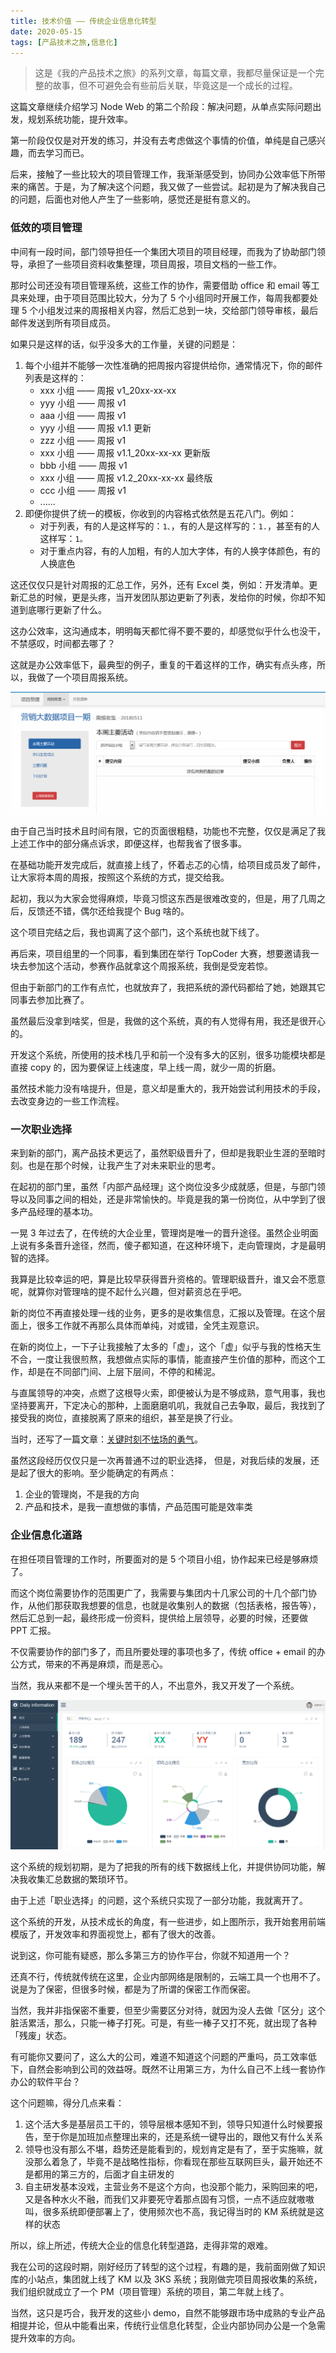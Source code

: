 ```yaml
---
title: 技术价值 —— 传统企业信息化转型
date: 2020-05-15
tags: [产品技术之旅,信息化]
---
```


> 这是《我的产品技术之旅》的系列文章，每篇文章，我都尽量保证是一个完整的故事，但不可避免会有些前后关联，毕竟这是一个成长的过程。

这篇文章继续介绍学习 Node Web 的第二个阶段：解决问题，从单点实际问题出发，规划系统功能，提升效率。

第一阶段仅仅是对开发的练习，并没有去考虑做这个事情的价值，单纯是自己感兴趣，而去学习而已。

后来，接触了一些比较大的项目管理工作，我渐渐感受到，协同办公效率低下所带来的痛苦。于是，为了解决这个问题，我又做了一些尝试。起初是为了解决我自己的问题，后面也对他人产生了一些影响，感觉还是挺有意义的。

### 低效的项目管理
中间有一段时间，部门领导担任一个集团大项目的项目经理，而我为了协助部门领导，承担了一些项目资料收集整理，项目周报，项目文档的一些工作。

那时公司还没有项目管理系统，这些工作的协作，需要借助 office 和 email 等工具来处理，由于项目范围比较大，分为了 5 个小组同时开展工作，每周我都要处理 5 个小组发过来的周报相关内容，然后汇总到一块，交给部门领导审核，最后邮件发送到所有项目成员。

如果只是这样的话，似乎没多大的工作量，关键的问题是：

1. 每个小组并不能够一次性准确的把周报内容提供给你，通常情况下，你的邮件列表是这样的：
   - xxx 小组 —— 周报 v1_20xx-xx-xx
   - yyy 小组 —— 周报 v1
   - aaa 小组 —— 周报 v1
   - yyy 小组 —— 周报 v1.1 更新
   - zzz 小组 —— 周报 v1
   - xxx 小组 —— 周报 v1.1_20xx-xx-xx 更新版
   - bbb 小组 —— 周报 v1
   - xxx 小组 —— 周报 v1.2_20xx-xx-xx 最终版
   - ccc 小组 —— 周报 v1
   - ......
2. 即便你提供了统一的模板，你收到的内容格式依然是五花八门。例如：
   - 对于列表，有的人是这样写的：`1、`，有的人是这样写的：`1.`，甚至有的人这样写：`1。`
   - 对于重点内容，有的人加粗，有的人加大字体，有的人换字体颜色，有的人换底色

这还仅仅只是针对周报的汇总工作，另外，还有 Excel 类，例如：开发清单。更新汇总的时候，更是头疼，当开发团队那边更新了列表，发给你的时候，你却不知道到底哪行更新了什么。

这办公效率，这沟通成本，明明每天都忙得不要不要的，却感觉似乎什么也没干，不禁感叹，时间都去哪了？

这就是办公效率低下，最典型的例子，重复的干着这样的工作，确实有点头疼，所以，我做了一个项目周报系统。

![](/image/the_travel_about_product_and_technology/2020-05-13-21-22-11.png)

由于自己当时技术且时间有限，它的页面很粗糙，功能也不完整，仅仅是满足了我上述工作中的部分痛点诉求，即便这样，也帮我省了很多事。

在基础功能开发完成后，就直接上线了，怀着忐忑的心情，给项目成员发了邮件，让大家将本周的周报，按照这个系统的方式，提交给我。

起初，我以为大家会觉得麻烦，毕竟习惯这东西是很难改变的，但是，用了几周之后，反馈还不错，偶尔还给我提个 Bug 啥的。

这个项目完结之后，我也调离了这个部门，这个系统也就下线了。

再后来，项目组里的一个同事，看到集团在举行 TopCoder 大赛，想要邀请我一块去参加这个活动，参赛作品就拿这个周报系统，我倒是受宠若惊。

但由于新部门的工作有点忙，也就放弃了，我把系统的源代码都给了她，她跟其它同事去参加比赛了。

虽然最后没拿到啥奖，但是，我做的这个系统，真的有人觉得有用，我还是很开心的。

开发这个系统，所使用的技术栈几乎和前一个没有多大的区别，很多功能模块都是直接 copy 的，因为要保证上线速度，早上线一周，就少一周的折磨。

虽然技术能力没有啥提升，但是，意义却是重大的，我开始尝试利用技术的手段，去改变身边的一些工作流程。

### 一次职业选择
来到新的部门，离产品技术更远了，虽然职级晋升了，但却是我职业生涯的至暗时刻。也是在那个时候，让我产生了对未来职业的思考。

在起初的部门里，虽然「内部产品经理」这个岗位没多少成就感，但是，与部门领导以及同事之间的相处，还是非常愉快的。毕竟是我的第一份岗位，从中学到了很多产品经理的基本功。

一晃 3 年过去了，在传统的大企业里，管理岗是唯一的晋升途径。虽然企业明面上说有多条晋升途径，然而，傻子都知道，在这种环境下，走向管理岗，才是最明智的选择。

我算是比较幸运的吧，算是比较早获得晋升资格的。管理职级晋升，谁又会不愿意呢，就算你对管理啥的提不起什么兴趣，但对薪资总在乎吧。

新的岗位不再直接处理一线的业务，更多的是收集信息，汇报以及管理。在这个层面上，很多工作就不再那么具体而单纯，对或错，全凭主观意识。

在新的岗位上，一下子让我接触了太多的「虚」，这个「虚」似乎与我的性格天生不合，一度让我很煎熬，我想做点实际的事情，能直接产生价值的那种，而这个工作，却是在不同部门间、上层下层间，不停的和稀泥。

与直属领导的冲突，点燃了这根导火索，即便被认为是不够成熟，意气用事，我也坚持要离开，下定决心的那种，上面磨磨叽叽，我就自己去争取，最后，我找到了接受我的岗位，直接脱离了原来的组织，甚至是换了行业。

当时，还写了一篇文章：[关键时刻不怯场的勇气](/2018/07/07/change)。

虽然这段经历仅仅只是一次再普通不过的职业选择， 但是，对我后续的发展，还是起了很大的影响。至少能确定的有两点：

1. 企业的管理岗，不是我的方向
2. 产品和技术，是我一直想做的事情，产品范围可能是效率类

### 企业信息化道路
在担任项目管理的工作时，所要面对的是 5 个项目小组，协作起来已经是够麻烦了。

而这个岗位需要协作的范围更广了，我需要与集团内十几家公司的十几个部门协作，从他们那获取我想要的信息，也就是收集别人的数据（包括表格，报告等），然后汇总到一起，最终形成一份资料，提供给上层领导，必要的时候，还要做 PPT 汇报。

不仅需要协作的部门多了，而且所要处理的事项也多了，传统 office + email 的办公方式，带来的不再是麻烦，而是恶心。

当然，我从来都不是一个埋头苦干的人，不出意外，我又开发了一个系统。

![](/image/the_travel_about_product_and_technology/2020-05-13-21-24-33.png)

这个系统的规划初期，是为了把我的所有的线下数据线上化，并提供协同功能，解决我收集汇总数据的繁琐环节。

由于上述「职业选择」的问题，这个系统只实现了一部分功能，我就离开了。

这个系统的开发，从技术成长的角度，有一些进步，如上图所示，我开始套用前端模版了，开发效率和界面视觉上，都有了很大的改善。

说到这，你可能有疑惑，那么多第三方的协作平台，你就不知道用一个？

还真不行，传统就传统在这里，企业内部网络是限制的，云端工具一个也用不了。说是为了保密，但很多时候，都是为了所谓的保密工作而保密。

当然，我并非指保密不重要，但至少需要区分对待，就因为没人去做「区分」这个脏活累活，那么，只能一棒子打死。可是，有些一棒子又打不死，就出现了各种「残废」状态。

有可能你又要问了，这么大的公司，难道不知道这个问题的严重吗，员工效率低下，自然会影响到公司的效益呀。既然不让用第三方，为什么自己不上线一套协作办公的软件平台？

这个问题嘛，得分几点来看：

1. 这个活大多是基层员工干的，领导层根本感知不到，领导只知道什么时候要报告，至于你是加班加点整理出来的，还是系统一键导出的，跟他又有什么关系
2. 领导也没有那么不堪，趋势还是能看到的，规划肯定是有了，至于实施嘛，就没那么着急了，毕竟不是战略性指标，你看现在那些互联网巨头，最开始还不是都用的第三方的，后面才自主研发的
3. 自主研发基本没戏，主营业务不是这个方向，也没那个能力，采购回来的吧，又是各种水火不融，而我们又非要死守着那点固有习惯，一点不适应就嗷嗷叫，很多系统即便部署上了，使用频次也不高，我记得当时的 KM 系统就是这样的状态

所以，综上所述，传统大企业的信息化转型道路，走得非常的艰难。

我在公司的这段时期，刚好经历了转型的这个过程，有趣的是，我前面刚做了知识库的小站点，集团就上线了 KM 以及 3KS 系统；我刚做完项目周报收集的系统，我们组织就成立了一个 PM（项目管理）系统的项目，第二年就上线了。

当然，这只是巧合，我开发的这些小 demo，自然不能够跟市场中成熟的专业产品相提并论，但从中能看出来，传统行业信息化转型，企业内部协同办公是一个急需提升效率的方向。